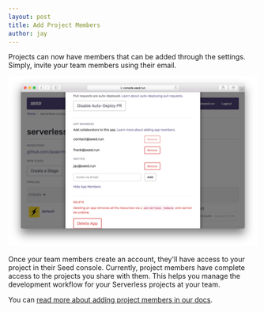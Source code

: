 ```yaml
---
layout: post
title: Add Project Members
author: jay
---
```


Projects can now have members that can be added through the settings. Simply, invite your team members using their email.

![App Members](/assets/blog/add-project-members/app-members.png)

Once your team members create an account, they'll have access to your project in their Seed console. Currently, project members have complete access to the projects you share with them. This helps you manage the development workflow for your Serverless projects at your team.

You can [read more about adding project members in our docs](/docs/adding-app-members.html).
